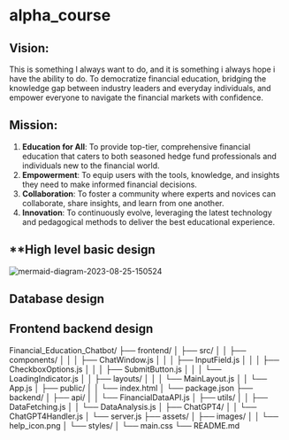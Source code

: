 # alpha_course


## Vision:
This is something I always want to do, and it is something i always hope i have the ability to do. 
To democratize financial education, bridging the knowledge gap between industry leaders and everyday individuals, and empower everyone to navigate the financial markets with confidence.


## **Mission**:

1. **Education for All**: To provide top-tier, comprehensive financial education that caters to both seasoned hedge fund professionals and individuals new to the financial world.
2. **Empowerment**: To equip users with the tools, knowledge, and insights they need to make informed financial decisions.
3. **Collaboration**: To foster a community where experts and novices can collaborate, share insights, and learn from one another.
4. **Innovation**: To continuously evolve, leveraging the latest technology and pedagogical methods to deliver the best educational experience.


## **High level basic design 
![mermaid-diagram-2023-08-25-150524](https://github.com/dada325/alpha_course/assets/7775973/4aa540c7-f608-4b09-92d2-be97d1e30409)

## Database design 

## Frontend backend design

Financial_Education_Chatbot/
├── frontend/
│   ├── src/
│   │   ├── components/
│   │   │   ├── ChatWindow.js
│   │   │   ├── InputField.js
│   │   │   ├── CheckboxOptions.js
│   │   │   ├── SubmitButton.js
│   │   │   └── LoadingIndicator.js
│   │   ├── layouts/
│   │   │   └── MainLayout.js
│   │   └── App.js
│   ├── public/
│   │   └── index.html
│   └── package.json
├── backend/
│   ├── api/
│   │   └── FinancialDataAPI.js
│   ├── utils/
│   │   ├── DataFetching.js
│   │   └── DataAnalysis.js
│   ├── ChatGPT4/
│   │   └── ChatGPT4Handler.js
│   └── server.js
├── assets/
│   ├── images/
│   │   └── help_icon.png
│   └── styles/
│       └── main.css
└── README.md

